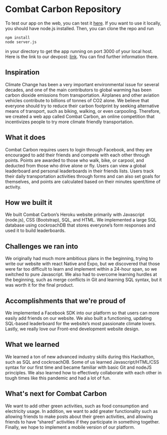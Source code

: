 # Combat Carbon Repository

To test our app on the web, you can test it <a href = "https://boiling-beach-74341.herokuapp.com/">here</a>. If you want to use it locally, you should have node.js installed. Then, you can clone the repo and run
```
npm install
node server.js
```
in your directory to get the app running on port 3000 of your local host. Here is the link to our devpost: <a href = "https://devpost.com/software/carbon-competition">link</a>. You can find further information there. 


## Inspiration
Climate Change has been a very important environmental issue for several decades, and one of the main contributors to global warming has been carbon dioxide emissions from transportation. Airplanes and other aviation vehicles contribute to billions of tonnes of CO2 alone. We believe that everyone should try to reduce their carbon footprint by seeking alternative means of transport, such as biking, walking, or even carpooling. Therefore, we created a web app called Combat Carbon, an online competition that incentivizes people to try more climate friendly transportation.

## What it does
Combat Carbon requires users to login through Facebook, and they are encouraged to add their friends and compete with each other through points. Points are awarded to those who walk, bike, or carpool, and deducted from those who drive alone or fly. Users can view a global leaderboard and personal leaderboards in their friends lists. Users track their daily transportation activities through forms and can also set goals for themselves, and points are calculated based on their minutes spent/time of activity.

## How we built it
We built Combat Carbon’s Heroku website primarily with Javascript (node.js), CSS (Bootstrap), SQL, and HTML. We implemented a large SQL database using cockroachDB that stores everyone’s form responses and used it to build leaderboards.

## Challenges we ran into
We originally had much more ambitious plans in the beginning, trying to write our website with react Native and Expo, but we discovered that those were far too difficult to learn and implement within a 24-hour span, so we switched to pure Javascript. We also had to overcome learning hurdles at the beginning, such as merge conflicts in Git and learning SQL syntax, but it was worth it for the final product.

## Accomplishments that we're proud of
We implemented a Facebook SDK into our platform so that users can more easily add friends on our website. We also built a functioning, updating SQL-based leaderboard for the website’s most passionate climate lovers. Lastly, we really love our Front-end development website design.

## What we learned
We learned a ton of new advanced industry skills during this Hackathon, such as SQL and cockroachDB. Some of us learned Javascript/HTML/CSS syntax for our first time and became familiar with basic Git and nodeJS principles. We also learned how to effectively collaborate with each other in tough times like this pandemic and had a lot of fun.

## What's next for Combat Carbon
We want to add other green activities, such as food consumption and electricity usage. In addition, we want to add greater functionality such as allowing friends to make posts about their green activities, and allowing friends to have “shared” activities if they participate in something together. Finally, we hope to implement a mobile version of our platform. 

